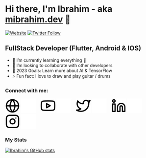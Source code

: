 # Hi there, I'm Ibrahim - aka [mibrahim.dev][website] 👋

[![Website](https://img.shields.io/website?label=mibrahim.dev&style=for-the-badge&url=https://mibrahim.dev)](https://mibrahim.dev)
[![Twitter Follow](https://img.shields.io/twitter/follow/ibrahimnd2000?color=1DA1F2&logo=twitter&style=for-the-badge)](https://twitter.com/intent/follow?original_referer=https%3A%2F%2Fgithub.com%2Fibrahimnd2000&screen_name=ibrahimnd2000)

## FullStack Developer (Flutter, Android & IOS)

- 🌱 I’m currently learning everything 🤣
- 👯 I’m looking to collaborate with other developers
- 🥅 2023 Goals: Learn more about AI & TensorFlow
- ⚡ Fun fact: I love to draw and play guitar / drums

### Connect with me:

[![website](./img/globe-light.svg)](https://mibrahim.dev#gh-light-mode-only)
[![website](./img/globe-dark.svg)](https://mibrahim.dev#gh-dark-mode-only)
&nbsp;&nbsp;
[![website](./img/youtube-light.svg)](https://www.youtube.com/channel/UCVa_gyEymbpP5MaGtdM6r7Q#gh-light-mode-only)
[![website](./img/youtube-dark.svg)](https://www.youtube.com/channel/UCVa_gyEymbpP5MaGtdM6r7Q#gh-dark-mode-only)
&nbsp;&nbsp;
[![website](./img/twitter-light.svg)](https://twitter.com/ibrahimnd2000#gh-light-mode-only)
[![website](./img/twitter-dark.svg)](https://twitter.com/ibrahimnd2000#gh-dark-mode-only)
&nbsp;&nbsp;
[![website](./img/linkedin-light.svg)](https://linkedin.com/in/ibrahimnd#gh-light-mode-only)
[![website](./img/linkedin-dark.svg)](https://linkedin.com/in/ibrahimnd#gh-dark-mode-only)
&nbsp;&nbsp;
[![website](./img/instagram-light.svg)](https://instagram.com/ibrahimnd2000#gh-light-mode-only)
[![website](./img/instagram-dark.svg)](https://instagram.com/ibrahimnd2000#gh-dark-mode-only)

### My Stats

[![Ibrahim's GitHub stats](https://github-readme-stats.vercel.app/api?username=ibrahimnd2000&theme=rose_pine&show_icons=true&hide_border=true&count_private=true)](https://github.com/anuraghazra/github-readme-stats)

[website]: mibrahim.dev
[twitter]: https://twitter.com/ibrahimnd2000
[youtube]: https://youtube.com/@ibrahimnd2000
[instagram]: https://instagram.com/ibrahimnd2000
[linkedin]: https://linkedin.com/in/ibrahimnd
